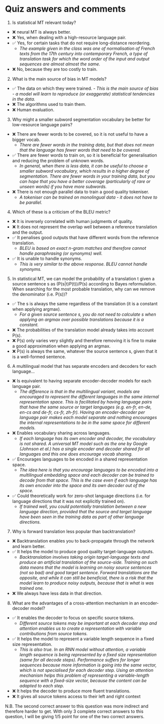 # Quiz answers and comments

1. Is statistical MT relevant today?

- ❌ neural MT is always better.
- ❌ Yes, when dealing with a high-resource language pair.
- ✅ Yes, for certain tasks that do not require long-distance reordering.
  - *The example given in the class was one of normalisation of French texts from the 17th century into contemporary French, a type of translation task for which the word order of the input and output sequences are almost almost the same.*
- ❌ No, because they are too costly to train.

2. What is the main source of bias in MT models?

- ✅ The data on which they were trained.
   *- This is the main source of bias - a model will learn to reproduce (or exaggerate) statistical tendencies in the data.*
- ❌ The algorithms used to train them.
- ❌ Human evaluation.

3. Why might a smaller subword segmentation vocabulary be better for low-resource language pairs?

- ❌ There are fewer words to be covered, so it is not useful to have a bigger vocab.
   - *There are fewer words in the training data, but that does not mean that the language has fewer words that need to be covered.*
- ✅ There are fewer words to train on, so it is beneficial for generalisation and reducing the problem of unknown words.
  - *In general, when there is less data, it can be useful to choose a smaller subword vocabulary, which results in a higher degree of segmentation. There are fewer words in your training data, but you can hope that you have a better coverage (particularly of rare or unseen words) if you have more subwords.*
- ❌ There is not enough parallel data to train a good quality tokeniser.
  - *A tokeniser can be trained on monolingual data - it does not have to be parallel.* 

4. Which of these is a criticism of the BLEU metric?

- ❌ It is inversely correlated with human judgments of quality.
- ❌ It does not represent the overlap well between a reference translation and the output.
- ✅ It penalises good outputs that have different words from the reference translation.
   - *BLEU is based on exact n-gram matches and therefore cannot handle paraphrasing (or synonyms) well.*
- ✅ It is unable to handle synonyms.
   - *This is very similar to the above response. BLEU cannot handle synonyms.*

5. In statistical MT, we can model the probability of a translation t given a source sentence s as (P(s|t)P(t))/P(s) according to Bayes reformulation. When searching for the most probable translation, why can we remove the denominator (i.e. P(s))?

- ✅ The s is always the same regardless of the translation (it is a constant when applying argmax).
   - *For a given source sentence s, you do not need to calculate s when applying an argmax over possible translations because it is a constant.*
- ❌ The probabilities of the translation model already takes into account P(s).
- ❌ P(s) only varies very slightly and therefore removing it is fine to make a good approximation when applying an argmax.
- ❌ P(s) is always the same, whatever the source sentence s, given that it is a well-formed sentence.

6. A multilingual model that has separate encoders and decoders for each language...

- ❌ Is equivalent to having separate encoder-decoder models for each language pair.
  - *The difference is that in the multilingual variant, models are encouraged to represent the different languages in the same internal representation space. This is facilitated by having language pairs that have the same source or target languages (e.g. en-fr, en-de, en-cs and de-fr, cs-fr, zh-fr). Having an encoder-decoder per language pair makes each model separate and nothing encourages the internal representations to be in the same space for different models.*
- ❌ Enables vocabulary sharing across languages.
  - *If each language has its own encoder and decoder, the vocabulary is not shared. A universal MT model such as the one by Google (Johnson et al.) has a single encoder and decoder shared for all languages and this one does encourage vocab sharing.*
- ✅ Encourages languages to be encoded in a shared representation space.
  - *The idea here is that you encourage languages to be encoded into a multilingual embedding space and each decoder can be trained to decode from that space. This is the case even if each language has its own encoder into the space and its own decoder out of the space.*
- ✅ Could theoretically work for zero-shot language directions (i.e. for language directions that it was not explicitly trained on).
  - *If trained well, you could potentially translation between a new language direction, provided that the source and target language have been seen in the training data as part of other language directions.*

7. Why is forward translation less popular than backtranslation?

- ❌ Backtranslation enables you to back-propagate through the network and learn better.
- ✅ It helps the model to produce good quality target-language outputs.
   -  *Backtranslation involves taking origin target-language texts and produce an artificial translation of the source-side. Training on such data means that the model is learning on noisy source sentences (not so bad) and good target sentence. Forward translations are the opposite, and while it can still be beneficial, there is a risk that the model learn to produce noisy outputs, because that is what is was trained one.*
- ❌ We always have less data in that direction.

8. What are the advantages of a cross-attention mechanism in an encoder-decoder model?

- ✅ It enables the decoder to focus on specific source tokens.
   - *Different source tokens may be important at each decoder step and attention enables us to create a representation with variable contributions from source tokens.*
- ✅ It helps the model to represent a variable length sequence in a fixed size representation.
   - *This is also true. In an RNN model without attention, a variable length sequence is being represented by a fixed size representation (same for all decode steps). Performance suffers for longer sequences because more information is going into the same vector, which is not specialised for each decoder step. Using an attention mechanism helps this problem of representing a variable-length sequence with a fixed-size vector, because the content can be adapted to each step.*
- ❌ It helps the decoder to produce more fluent translations.
- ❌ It gives all source tokens access to their left and right context

N.B. The second correct answer to this question was more indirect and therefore harder to get. With only 3 complete correct answers to this question, I will be giving 1/5 point for one of the two correct answers.
 
